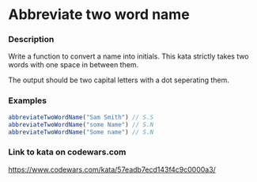 # Abbreviate two word name

### Description
Write a function to convert a name into initials. This kata strictly takes two words with one space in between them.

The output should be two capital letters with a dot seperating them.

### Examples
```typescript
abbreviateTwoWordName("Sam Smith") // S.S
abbreviateTwoWordName("some Name") // S.N
abbreviateTwoWordName("Some name") // S.N
```

### Link to kata on codewars.com
https://www.codewars.com/kata/57eadb7ecd143f4c9c0000a3/
